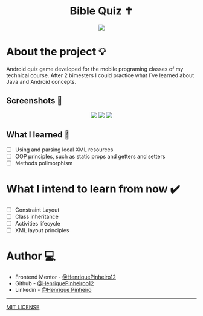 <div align="center"> 
    <h1>Bible Quiz ✝️</h1>
    <img src="./app/src/main/res/drawable/bible_icon.png">
</div>

# About the project 💡

Android quiz game developed for the mobile programing classes of my technical course. After 2 bimesters I could practice what I´ve learned about Java and Android concepts.

## Screenshots 📸

<div align="center">
    <img src="./app/src/main/res/drawable/screenshot1.jpg">
    <img src="./app/src/main/res/drawable/screenshot2.jpg">
    <img src="./app/src/main/res/drawable/screenshot3.jpg">
</div>

## What I learned 📖

- [ ] Using and parsing local XML resources
- [ ] OOP principles, such as static props and getters and setters
- [ ] Methods polimorphism

# What I intend to learn from now ✔️

- [ ] Constraint Layout
- [ ] Class inheritance 
- [ ] Activities lifecycle
- [ ] XML layout principles

# Author 💻

- Frontend Mentor - [@HenriquePinheiro12](https://www.frontendmentor.io/profile/HenriquePinheiro12)
- Github - [@HenriquePinheiroo12](https://github.com/henriquepinheiro12/)
- Linkedin - [@Henrique Pinheiro](https://www.linkedin.com/in/henrique-pinheiro-a43b62203/)

***
[MIT LICENSE](https://github.com/HenriquePinheiro12/bible-quizz/blob/main/LICENSE)

